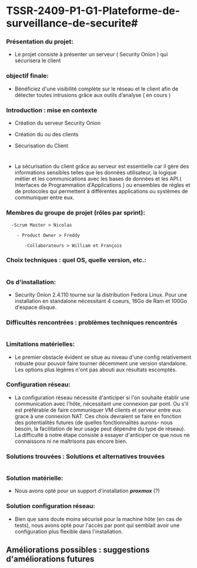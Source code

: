 # TSSR-2409-P1-G1-Plateforme-de-surveillance-de-securite#
  ### Présentation du projet: 

 - Le projet consiste à présenter un serveur ( Security Onion ) qui sécurisera le client

  ### objectif finale:

 - Bénéficiez d'une visibilité complète sur le réseau et le client afin de détecter toutes intrusions grâce aux outils d’analyse  ( en cours ) 

 ### Introduction : mise en contexte

- Création du serveur Security Onion

- Création du ou des clients 

- Sécurisation du Client
#
- La sécurisation du client grâce au serveur est essentielle car il gère des informations sensibles telles que les données utilisateur, la logique métier et les communications avec les bases de données et les API.( Interfaces de Programmation d'Applications ) ou ensembles de règles et de protocoles qui permettent à différentes applications ou systèmes de communiquer entre eux.


### Membres du groupe de projet (rôles par sprint):

      -Scrum Master > Nicolas

        - Product Owner > Freddy

           -Collaborateurs > William et François



 ### Choix techniques : quel OS, quelle version, etc.:
 #
 #


### Os d'installation:

- Security Onion 2.4.110 tourne sur la distribution Fedora Linux. Pour une installation en standalone nécessitant 4 coeurs, 16Go de Ram et 100Go d'espace disque.


### Difficultés rencontrées : problèmes techniques rencontrés
#
#

### Limitations matérielles:

- Le premier obstacle évident se situe au niveau d'une config relativement robuste pour pouvoir faire tourner décemment une version standalone.
Les options plus légères n'ont pas abouti aux résultats escomptés.

### Configuration réseau:

- La configuration réseau nécessite d'anticiper si l'on souhaite établir une communication avec l'hôte, nécessitant une connexion par pont.
Ou s'il est préférable de faire communiquer VM clients et serveur entre eux grace à une connexion NAT.
Ces choix devraient se faire en fonction des potentialités futures (de quelles fonctionnalités aurons- nous besoin, la facilitation de leur usage peut dépendre du type de réseau).
La difficulté à notre étape consiste à essayer d'anticiper ce que nous ne connaissons ni ne maîtrisons pas encore bien.


### Solutions trouvées : Solutions et alternatives trouvées 
#
#

### Solution matérielle:

- Nous avons opté pour un support d'installation ***proxmox*** (?)

### Solution configuration réseau:

- Bien que sans doute moins sécurisé pour la machine hôte (en cas de tests), nous avons opté pour l'accès par pont qui semblait avoir une configuration plus flexible dans l'installation.


## Améliorations possibles : suggestions d'améliorations futures


